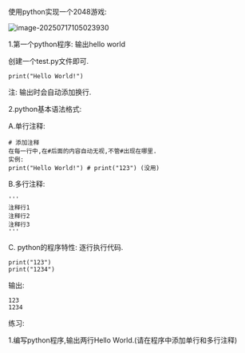 使用python实现一个2048游戏:

![image-20250717105023930](C:\Users\AmpMing\AppData\Roaming\Typora\typora-user-images\image-20250717105023930.png)



1.第一个python程序: 输出hello world

创建一个test.py文件即可.

```
print("Hello World!")
```

注: 输出时会自动添加换行.



2.python基本语法格式:

A.单行注释: 

```
# 添加注释
在每一行中,在#后面的内容自动无视,不管#出现在哪里.
实例:
print("Hello World!") # print("123") (没用)
```



B.多行注释:

```
'''
注释行1
注释行2
注释行3
'''
```



C. python的程序特性: 逐行执行代码.

```
print("123")
print("1234")
```

输出:

```
123
1234
```





练习:

1.编写python程序,输出两行Hello World.(请在程序中添加单行和多行注释)

